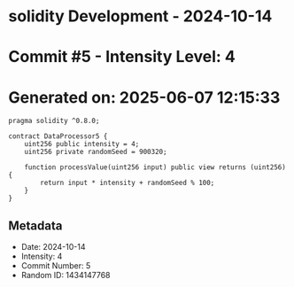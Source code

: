 ﻿# solidity Development - 2024-10-14
# Commit #5 - Intensity Level: 4
# Generated on: 2025-06-07 12:15:33
```solidity
pragma solidity ^0.8.0;

contract DataProcessor5 {
    uint256 public intensity = 4;
    uint256 private randomSeed = 900320;

    function processValue(uint256 input) public view returns (uint256) {
        return input * intensity + randomSeed % 100;
    }
}
```
## Metadata
- Date: 2024-10-14
- Intensity: 4
- Commit Number: 5
- Random ID: 1434147768
